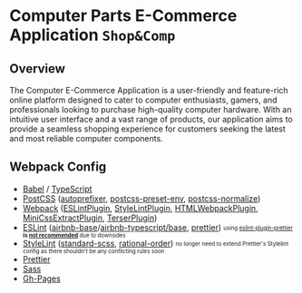 # Computer Parts E-Commerce Application `Shop&Comp`

## Overview
The Computer E-Commerce Application is a user-friendly and feature-rich online platform designed to cater to computer 
enthusiasts, gamers, and professionals looking to purchase high-quality computer hardware. With an intuitive user 
interface and a vast range of products, our application aims to provide a seamless shopping experience for customers 
seeking the latest and most reliable computer components.  

## Webpack Config
- [Babel](https://babel.dev/docs/en/next/babel-core) / [TypeScript](https://www.typescriptlang.org/)  
- [PostCSS](https://postcss.org/) ([autoprefixer](https://github.com/postcss/autoprefixer), [postcss-preset-env](https://github.com/csstools/postcss-plugins/tree/main/plugin-packs/postcss-preset-env), [postcss-normalize](https://github.com/csstools/postcss-normalize))  
- [Webpack](https://github.com/webpack/webpack) ([ESLintPlugin](https://github.com/webpack-contrib/eslint-webpack-plugin), [StyleLintPlugin](https://github.com/webpack-contrib/stylelint-webpack-plugin), [HTMLWebpackPlugin](https://github.com/jantimon/html-webpack-plugin), [MiniCssExtractPlugin](https://github.com/webpack-contrib/mini-css-extract-plugin), [TerserPlugin](https://terser.org))  
- [ESLint](https://eslint.org) ([airbnb-base](https://github.com/airbnb/javascript)/[airbnb-typescript/base](https://github.com/iamturns/eslint-config-airbnb-typescript), [prettier](https://github.com/prettier/eslint-config-prettier)) <sub><sup>using [eslint-plugin-prettier](https://github.com/prettier/eslint-plugin-prettier) <b>is [not recommended](https://prettier.io/docs/en/integrating-with-linters.html#notes)</b> due to downsides</sup></sub>  
- [StyleLint](https://stylelint.io) ([standard-scss](https://github.com/stylelint-scss/stylelint-config-standard-scss), [rational-order](https://github.com/constverum/stylelint-config-rational-order)) <sub><sup> no longer need to extend Prettier's Stylelint config as there shouldn't be any conflicting rules soon</sup></sub>  
- [Prettier](https://prettier.io)  
- [Sass](https://github.com/sass/dart-sass)  
- [Gh-Pages](https://github.com/tschaub/gh-pages)
